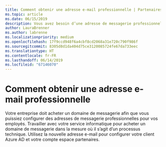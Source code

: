 ```yaml
---
title: Comment obtenir une adresse e-mail professionnelle | Partenaires
ms.topic: article
ms.date: 06/15/2019
description: Vous avez besoin d’une adresse de messagerie professionnelle afin d’obtenir un compte Azure AD dans le centre de partenaires
author: LauraBrenner
ms.author: labrenne
ms.localizationpriority: medium
ms.openlocfilehash: 17f9ccd948f6a4cbf8cd2068a31e720c790f986f
ms.sourcegitcommit: 8305d8d1da404d75ce3120085724fe67da733eec
ms.translationtype: HT
ms.contentlocale: fr-FR
ms.lasthandoff: 06/14/2019
ms.locfileid: "67146070"
---
```

# <a name="how-to-get-a-work-email-address"></a>Comment obtenir une adresse e-mail professionnelle

Votre entreprise doit acheter un domaine de messagerie afin que vous puissiez configurer des adresses de messagerie professionnelles pour vos employés. Travailler avec votre service informatique pour acheter un domaine de messagerie dans la mesure où il s’agit d’un processus technique. Utilisez la nouvelle adresse e-mail pour configurer votre client Azure AD et votre compte espace partenaires.
